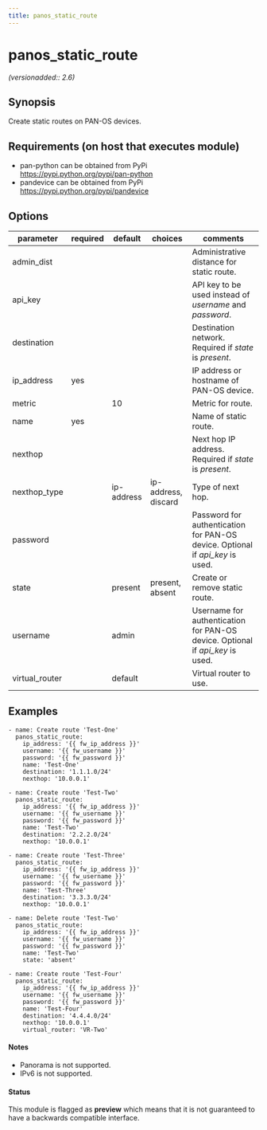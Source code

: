```yaml
---
title: panos_static_route
---
```

# panos_static_route

_(versionadded:: 2.6)_


## Synopsis

Create static routes on PAN-OS devices.


## Requirements (on host that executes module)

- pan-python can be obtained from PyPi https://pypi.python.org/pypi/pan-python
- pandevice can be obtained from PyPi https://pypi.python.org/pypi/pandevice

## Options

| parameter | required | default | choices | comments |
| --- | --- | --- | --- | --- |
| admin_dist |  |  |  | Administrative distance for static route. |
| api_key |  |  |  | API key to be used instead of *username* and *password*. |
| destination |  |  |  | Destination network.  Required if *state* is *present*. |
| ip_address | yes |  |  | IP address or hostname of PAN-OS device. |
| metric |  | 10 |  | Metric for route. |
| name | yes |  |  | Name of static route. |
| nexthop |  |  |  | Next hop IP address.  Required if *state* is *present*. |
| nexthop_type |  | ip-address | ip-address, discard | Type of next hop. |
| password |  |  |  | Password for authentication for PAN-OS device.  Optional if *api_key* is used. |
| state |  | present | present, absent | Create or remove static route. |
| username |  | admin |  | Username for authentication for PAN-OS device.  Optional if *api_key* is used. |
| virtual_router |  | default |  | Virtual router to use. |

## Examples

    - name: Create route 'Test-One'
      panos_static_route:
        ip_address: '{{ fw_ip_address }}'
        username: '{{ fw_username }}'
        password: '{{ fw_password }}'
        name: 'Test-One'
        destination: '1.1.1.0/24'
        nexthop: '10.0.0.1'
    
    - name: Create route 'Test-Two'
      panos_static_route:
        ip_address: '{{ fw_ip_address }}'
        username: '{{ fw_username }}'
        password: '{{ fw_password }}'
        name: 'Test-Two'
        destination: '2.2.2.0/24'
        nexthop: '10.0.0.1'
    
    - name: Create route 'Test-Three'
      panos_static_route:
        ip_address: '{{ fw_ip_address }}'
        username: '{{ fw_username }}'
        password: '{{ fw_password }}'
        name: 'Test-Three'
        destination: '3.3.3.0/24'
        nexthop: '10.0.0.1'
    
    - name: Delete route 'Test-Two'
      panos_static_route:
        ip_address: '{{ fw_ip_address }}'
        username: '{{ fw_username }}'
        password: '{{ fw_password }}'
        name: 'Test-Two'
        state: 'absent'
    
    - name: Create route 'Test-Four'
      panos_static_route:
        ip_address: '{{ fw_ip_address }}'
        username: '{{ fw_username }}'
        password: '{{ fw_password }}'
        name: 'Test-Four'
        destination: '4.4.4.0/24'
        nexthop: '10.0.0.1'
        virtual_router: 'VR-Two'

#### Notes

- Panorama is not supported.
- IPv6 is not supported.



#### Status

This module is flagged as **preview** which means that it is not guaranteed to have a backwards compatible interface.

